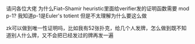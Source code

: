 请问各位大佬 为什么Fiat–Shamir heuristic里面给verifier发的证明函数需要 mod p-1? 我知道p-1是Euler's totient 但是不太理解为什么要这么做

zk可以做到唯一性证明吗，比如我有52张扑克，给几个人发牌，怎么做到既不知道别人什么牌，又不会把已经发过的牌再发一遍